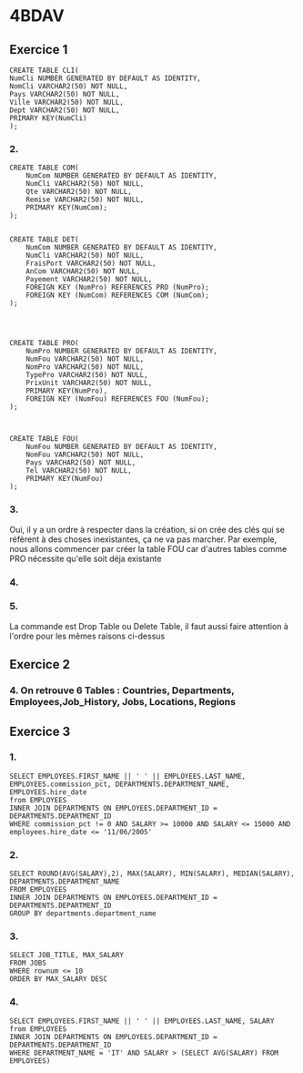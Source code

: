 # 4BDAV

## Exercice 1
```
CREATE TABLE CLI(
NumCli NUMBER GENERATED BY DEFAULT AS IDENTITY,
NomCli VARCHAR2(50) NOT NULL,
Pays VARCHAR2(50) NOT NULL,
Ville VARCHAR2(50) NOT NULL,
Dept VARCHAR2(50) NOT NULL,
PRIMARY KEY(NumCli)
);
```

### 2.

```
CREATE TABLE COM(
    NumCom NUMBER GENERATED BY DEFAULT AS IDENTITY,
    NumCli VARCHAR2(50) NOT NULL,
    Qte VARCHAR2(50) NOT NULL,
    Remise VARCHAR2(50) NOT NULL,
    PRIMARY KEY(NumCom);
);


CREATE TABLE DET(
    NumCom NUMBER GENERATED BY DEFAULT AS IDENTITY,
    NumCli VARCHAR2(50) NOT NULL,
    FraisPort VARCHAR2(50) NOT NULL,
    AnCom VARCHAR2(50) NOT NULL,
    Payement VARCHAR2(50) NOT NULL,
    FOREIGN KEY (NumPro) REFERENCES PRO (NumPro);
    FOREIGN KEY (NumCom) REFERENCES COM (NumCom);
);




CREATE TABLE PRO(
    NumPro NUMBER GENERATED BY DEFAULT AS IDENTITY,
    NumFou VARCHAR2(50) NOT NULL,
    NomPro VARCHAR2(50) NOT NULL,
    TypePro VARCHAR2(50) NOT NULL,
    PrixUnit VARCHAR2(50) NOT NULL,
    PRIMARY KEY(NumPro),
    FOREIGN KEY (NumFou) REFERENCES FOU (NumFou);
);



CREATE TABLE FOU(
    NumFou NUMBER GENERATED BY DEFAULT AS IDENTITY,
    NomFou VARCHAR2(50) NOT NULL,
    Pays VARCHAR2(50) NOT NULL,
    Tel VARCHAR2(50) NOT NULL,
    PRIMARY KEY(NumFou)
);

```



### 3.
Oui, il y a un ordre à respecter dans la création, si on crée des clés qui se réfèrent à des choses inexistantes, ça ne va pas marcher.
Par exemple, nous allons commencer par créer la table FOU car d'autres tables comme PRO nécessite qu'elle soit déja existante

### 4.

### 5.
La commande est Drop Table ou Delete Table, il faut aussi faire attention à l'ordre pour les mêmes raisons ci-dessus

## Exercice 2

### 4. On retrouve 6 Tables : Countries, Departments, Employees,Job_History, Jobs, Locations, Regions

## Exercice 3

### 1.
```
SELECT EMPLOYEES.FIRST_NAME || ' ' || EMPLOYEES.LAST_NAME, EMPLOYEES.commission_pct, DEPARTMENTS.DEPARTMENT_NAME, EMPLOYEES.hire_date
from EMPLOYEES
INNER JOIN DEPARTMENTS ON EMPLOYEES.DEPARTMENT_ID = DEPARTMENTS.DEPARTMENT_ID
WHERE commission_pct != 0 AND SALARY >= 10000 AND SALARY <= 15000 AND employees.hire_date <= '11/06/2005'
```

### 2.
```
SELECT ROUND(AVG(SALARY),2), MAX(SALARY), MIN(SALARY), MEDIAN(SALARY), DEPARTMENTS.DEPARTMENT_NAME
FROM EMPLOYEES
INNER JOIN DEPARTMENTS ON EMPLOYEES.DEPARTMENT_ID = DEPARTMENTS.DEPARTMENT_ID
GROUP BY departments.department_name
```

### 3.
```
SELECT JOB_TITLE, MAX_SALARY
FROM JOBS
WHERE rownum <= 10
ORDER BY MAX_SALARY DESC
```

### 4.
```
SELECT EMPLOYEES.FIRST_NAME || ' ' || EMPLOYEES.LAST_NAME, SALARY
from EMPLOYEES
INNER JOIN DEPARTMENTS ON EMPLOYEES.DEPARTMENT_ID = DEPARTMENTS.DEPARTMENT_ID
WHERE DEPARTMENT_NAME = 'IT' AND SALARY > (SELECT AVG(SALARY) FROM EMPLOYEES)
```